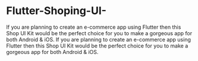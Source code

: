 # Flutter-Shoping-UI-
If you are planning to create an e-commerce app using Flutter then this Shop UI Kit would be the perfect choice for you to make a gorgeous app for both Android & iOS.
If you are planning to create an e-commerce app using Flutter then this Shop UI Kit would be the perfect choice for you to make a gorgeous app for both Android & iOS.
